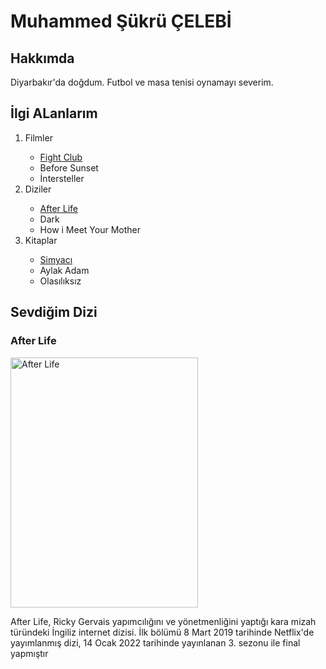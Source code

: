 <!DOCTYPE html>
<html lang="tr">
    <meta charset="UTF-8">
<head>
<title>ödev 1</title>
</head>
<body>
<!--ana başlık --> 

<h1>Muhammed Şükrü ÇELEBİ</h1>

<!--alt başlık-->

<h2>Hakkımda</h2>

<!--paragraf oluşturma-->

<p>Diyarbakır'da doğdum. Futbol ve masa tenisi oynamayı severim.</p>

<h2>İlgi ALanlarım</h2>

<ol type="1">
    <li>Filmler</li>
    <ul>
        <li><a href="https://www.imdb.com/title/tt0137523/">Fight Club</a></li>
        <li>Before Sunset</li>
        <li>İntersteller</li>
    </ul>
    <li>Diziler</li>
    <ul>
        <li><a href="https://www.imdb.com/title/tt8398600/">After Life</a></li>
        <li>Dark</li>
        <li>How i Meet Your Mother</li>
    </ul>
    <li>Kitaplar</li>
    <ul>
        <li><a href="https://www.goodreads.com/ga/book/show/309174.Simyac_">Simyacı</a></li>
        <li>Aylak Adam</li>
        <li>Olasılıksız</li>
    </ul>
    
    
</ol>
<h2>Sevdiğim Dizi</h2>
<h3>After Life</h3>
<img src="after.jfif" alt="After Life" width="300" height="400">
<p>After Life, Ricky Gervais yapımcılığını ve yönetmenliğini yaptığı kara mizah türündeki İngiliz internet dizisi. İlk bölümü 8 Mart 2019 tarihinde Netflix'de yayımlanmış dizi, 14 Ocak 2022 tarihinde yayınlanan 3. sezonu ile final yapmıştır</p>

</body>
</html>
